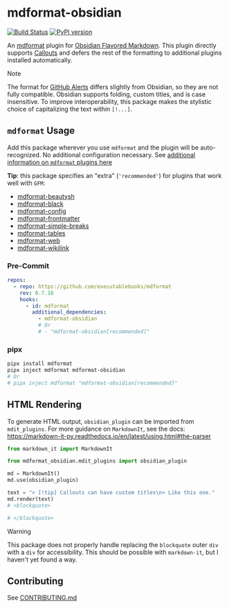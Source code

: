# mdformat-obsidian

[![Build Status][ci-badge]][ci-link] [![PyPI version][pypi-badge]][pypi-link]

<!-- [![codecov.io][cov-badge]][cov-link]
[cov-badge]: https://codecov.io/gh/executablebooks/mdformat-obsidian/branch/main/graph/badge.svg
[cov-link]: https://codecov.io/gh/executablebooks/mdformat-obsidian
 -->

An [mdformat](https://github.com/executablebooks/mdformat) plugin for [Obsidian Flavored Markdown](https://help.obsidian.md/Editing+and+formatting/Obsidian+Flavored+Markdown). This plugin directly supports [Callouts](https://help.obsidian.md/Editing+and+formatting/Callouts) and defers the rest of the formatting to additional plugins installed automatically.

> [!NOTE]
> The format for [GitHub Alerts](https://github.com/kyleking/mdformat-gfm-alerts) differs slightly from Obsidian, so they are not fully compatible. Obsidian supports folding, custom titles, and is case insensitive. To improve interoperability, this package makes the stylistic choice of capitalizing the text within `[!...]`.

## `mdformat` Usage

Add this package wherever you use `mdformat` and the plugin will be auto-recognized. No additional configuration necessary. See [additional information on `mdformat` plugins here](https://mdformat.readthedocs.io/en/stable/users/plugins.html)

**Tip**: this package specifies an "extra" (`'recommended'`) for plugins that work well with `GFM`:

- [mdformat-beautysh](https://pypi.org/project/mdformat-beautysh)
- [mdformat-black](https://pypi.org/project/mdformat-black)
- [mdformat-config](https://pypi.org/project/mdformat-config)
- [mdformat-frontmatter](https://pypi.org/project/mdformat-frontmatter)
- [mdformat-simple-breaks](https://pypi.org/project/mdformat-simple-breaks)
- [mdformat-tables](https://pypi.org/project/mdformat-tables)
- [mdformat-web](https://pypi.org/project/mdformat-web)
- [mdformat-wikilink](https://github.com/tmr232/mdformat-wikilink)

### Pre-Commit

```yaml
repos:
  - repo: https://github.com/executablebooks/mdformat
    rev: 0.7.16
    hooks:
      - id: mdformat
        additional_dependencies:
          - mdformat-obsidian
          # Or
          # - "mdformat-obsidian[recommended]"
```

### pipx

```sh
pipx install mdformat
pipx inject mdformat mdformat-obsidian
# Or
# pipx inject mdformat "mdformat-obsidian[recommended]"
```

## HTML Rendering

To generate HTML output, `obsidian_plugin` can be imported from `mdit_plugins`. For more guidance on `MarkdownIt`, see the docs: <https://markdown-it-py.readthedocs.io/en/latest/using.html#the-parser>

```py
from markdown_it import MarkdownIt

from mdformat_obsidian.mdit_plugins import obsidian_plugin

md = MarkdownIt()
md.use(obsidian_plugin)

text = "> [!tip] Callouts can have custom titles\n> Like this one."
md.render(text)
# <blockquote>

# </blockquote>
```

> [!WARNING]
> This package does not properly handle replacing the `blockquote` outer `div` with a `div` for accessibility. This should be possible with `markdown-it`, but I haven't yet found a way.

## Contributing

See [CONTRIBUTING.md](https://github.com/KyleKing/mdformat-obsidian/blob/main/CONTRIBUTING.md)

[ci-badge]: https://github.com/kyleking/mdformat-obsidian/workflows/CI/badge.svg?branch=main
[ci-link]: https://github.com/kyleking/mdformat-obsidian/actions?query=workflow%3ACI+branch%3Amain+event%3Apush
[pypi-badge]: https://img.shields.io/pypi/v/mdformat-obsidian.svg
[pypi-link]: https://pypi.org/project/mdformat-obsidian
